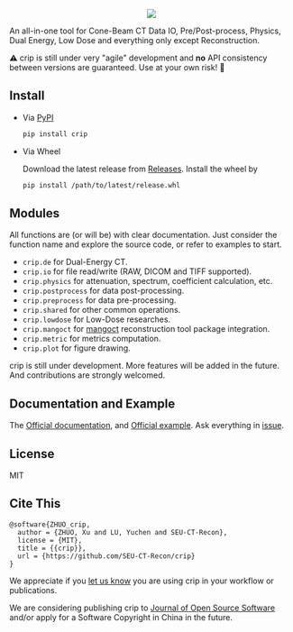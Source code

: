 <p align="center">
  <img src="crip.png" />
</p>
An all-in-one tool for Cone-Beam CT Data IO, Pre/Post-process, Physics, Dual Energy, Low Dose and everything only except Reconstruction.

:warning: crip is still under very "agile" development and **no** API consistency between versions are guaranteed. Use at your own risk! :construction:

## Install

- Via [PyPI](https://pypi.org/project/crip/)

  ```sh
  pip install crip
  ```

- Via Wheel

  Download the latest release from [Releases](https://github.com/SEU-CT-Recon/crip/releases). Install the wheel by

  ```sh
  pip install /path/to/latest/release.whl
  ```

## Modules

All functions are (or will be) with clear documentation. Just consider the function name and explore the source code, or refer to examples to start.

- `crip.de` for Dual-Energy CT.
- `crip.io` for file read/write (RAW, DICOM and TIFF supported).
- `crip.physics` for attenuation, spectrum, coefficient calculation, etc.
- `crip.postprocess` for data post-processing.
- `crip.preprocess` for data pre-processing.
- `crip.shared` for other common operations.
- `crip.lowdose` for Low-Dose researches.
- `crip.mangoct` for [mangoct](https://github.com/SEU-CT-Recon/mandoct) reconstruction tool package integration.
- `crip.metric` for metrics computation.
- `crip.plot` for figure drawing.

crip is still under development. More features will be added in the future. And contributions are strongly welcomed.

## Documentation and Example

The [Official documentation](seu-ct-recon.github.io/crip), and [Official example](./example). Ask everything in [issue](https://github.com/SEU-CT-Recon/crip/issues).

## License

MIT

## Cite This

```
@software{ZHUO_crip,
  author = {ZHUO, Xu and LU, Yuchen and SEU-CT-Recon},
  license = {MIT},
  title = {{crip}},
  url = {https://github.com/SEU-CT-Recon/crip}
}
```

We appreciate if you [let us know](https://github.com/SEU-CT-Recon/crip/issues) you are using crip in your workflow or publications.

We are considering publishing crip to [Journal of Open Source Software](https://joss.theoj.org/) and/or apply for a Software Copyright in China in the future.
